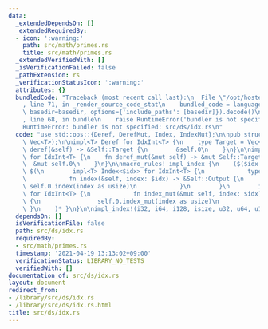 ```yaml
---
data:
  _extendedDependsOn: []
  _extendedRequiredBy:
  - icon: ':warning:'
    path: src/math/primes.rs
    title: src/math/primes.rs
  _extendedVerifiedWith: []
  _isVerificationFailed: false
  _pathExtension: rs
  _verificationStatusIcon: ':warning:'
  attributes: {}
  bundledCode: "Traceback (most recent call last):\n  File \"/opt/hostedtoolcache/Python/3.9.4/x64/lib/python3.9/site-packages/onlinejudge_verify/documentation/build.py\"\
    , line 71, in _render_source_code_stat\n    bundled_code = language.bundle(stat.path,\
    \ basedir=basedir, options={'include_paths': [basedir]}).decode()\n  File \"/opt/hostedtoolcache/Python/3.9.4/x64/lib/python3.9/site-packages/onlinejudge_verify/languages/user_defined.py\"\
    , line 68, in bundle\n    raise RuntimeError('bundler is not specified: {}'.format(path.as_posix()))\n\
    RuntimeError: bundler is not specified: src/ds/idx.rs\n"
  code: "use std::ops::{Deref, DerefMut, Index, IndexMut};\n\npub struct IdxInt<T>(pub\
    \ Vec<T>);\n\nimpl<T> Deref for IdxInt<T> {\n    type Target = Vec<T>;\n    fn\
    \ deref(&self) -> &Self::Target {\n        &self.0\n    }\n}\n\nimpl<T> DerefMut\
    \ for IdxInt<T> {\n    fn deref_mut(&mut self) -> &mut Self::Target {\n      \
    \  &mut self.0\n    }\n}\n\nmacro_rules! impl_index {\n    ($($idx:ty),*) => {\
    \ $(\n        impl<T> Index<$idx> for IdxInt<T> {\n            type Output = T;\n\
    \            fn index(&self, index: $idx) -> &Self::Output {\n               \
    \ self.0.index(index as usize)\n            }\n        }\n        impl<T> IndexMut<$idx>\
    \ for IdxInt<T> {\n            fn index_mut(&mut self, index: $idx) -> &mut Self::Output\
    \ {\n                self.0.index_mut(index as usize)\n            }\n       \
    \ }\n    )* }\n}\n\nimpl_index!(i32, i64, i128, isize, u32, u64, u128, usize);\n"
  dependsOn: []
  isVerificationFile: false
  path: src/ds/idx.rs
  requiredBy:
  - src/math/primes.rs
  timestamp: '2021-04-19 13:13:02+09:00'
  verificationStatus: LIBRARY_NO_TESTS
  verifiedWith: []
documentation_of: src/ds/idx.rs
layout: document
redirect_from:
- /library/src/ds/idx.rs
- /library/src/ds/idx.rs.html
title: src/ds/idx.rs
---
```

